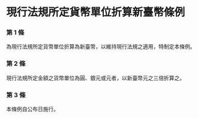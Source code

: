 # 現行法規所定貨幣單位折算新臺幣條例

### 第 1 條

為現行法規所定貨幣單位折算為新臺幣，以維持現行法規之適用，特制定本條例。

### 第 2 條

現行法規所定金額之貨幣單位為圓、銀元或元者，以新臺幣元之三倍折算之。

### 第 3 條

本條例自公布日施行。
